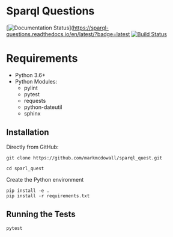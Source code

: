# Sparql Questions

[![Documentation Status](https://readthedocs.org/projects/sparql-questions/badge/?version=latest)](https://sparql-questions.readthedocs.io/en/latest/?badge=latest [![Build Status](https://travis-ci.org/markmcdowall/sparql-quest.svg?branch=master)](https://travis-ci.org/markmcdowall/sparql-quest)

# Requirements
- Python 3.6+
- Python Modules:
  - pylint
  - pytest
  - requests
  - python-dateutil
  - sphinx

Installation
------------

Directly from GitHub:

```
git clone https://github.com/markmcdowall/sparql_quest.git

cd sparl_quest
```

Create the Python environment

```
pip install -e .
pip install -r requirements.txt
```

Running the Tests
-----------------

```
pytest
```
